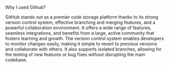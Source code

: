 Why I used Github?

GitHub stands out as a premier code storage platform thanks to its strong version control system, effective branching and merging features, and a powerful collaboration environment. It offers a wide range of features, seamless integrations, and benefits from a large, active community that fosters learning and growth. The version control system enables developers to monitor changes easily, making it simple to revert to previous versions and collaborate with others. It also supports isolated branches, allowing for the testing of new features or bug fixes without disrupting the main codebase.
